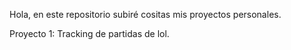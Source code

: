 Hola, en este repositorio subiré cositas mis proyectos personales.

Proyecto 1: Tracking de partidas de lol.
